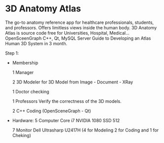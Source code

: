 # 3D Anatomy Atlas
The go-to anatomy reference app for healthcare professionals, students, and professors. Offers limitless views inside the human body.
3D Anatomy Atlas is source code free for Universities, Hospital, Medical...
OpenSceenGraph C++, Qt, MySQL Server
Guide to Developing an Atlas Human 3D System in 3 month.

Step 1: 
- Membership

  1 Manager
  
  2 3D Modeler for 3D Model from Image - Document - XRay

  1 Doctor checking

  1 Professors Verify the correctness of the 3D models.

  2 C++ Coding (OpenSceneGraph - Qt)
  
- Hardware:
  5 Computer Core i7 NVIDIA 1080 SSD 512

  7 Monitor Dell Ultrasharp U2417H (4 for Modeling 2 for Coding and 1 for Cheking)
